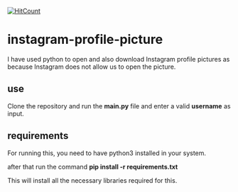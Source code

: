 [![HitCount](http://hits.dwyl.io/debdutgoswami/instagram-profile-picture.svg)](http://hits.dwyl.io/debdutgoswami/instagram-profile-picture)

# instagram-profile-picture

I have used python to open and also download Instagram profile pictures as because Instagram does not allow us to open the picture.

## use

Clone the repository and run the **main.py** file and enter a valid **username** as input.

## requirements
For running this, you need to have python3 installed in your system.

after that run the command
**pip install -r requirements.txt**

This will install all the necessary libraries required for this.
